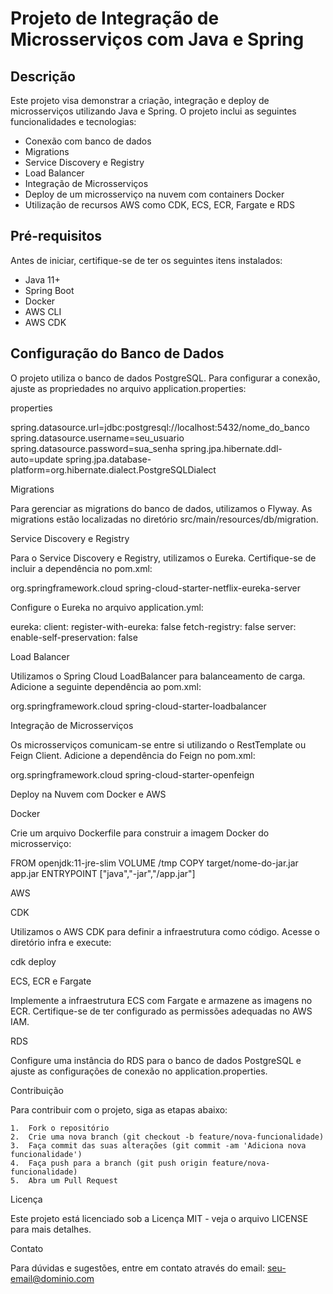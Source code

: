 # Projeto de Integração de Microsserviços com Java e Spring

## Descrição

Este projeto visa demonstrar a criação, integração e deploy de microsserviços utilizando Java e Spring. O projeto inclui as seguintes funcionalidades e tecnologias:

- Conexão com banco de dados
- Migrations
- Service Discovery e Registry
- Load Balancer
- Integração de Microsserviços
- Deploy de um microsserviço na nuvem com containers Docker
- Utilização de recursos AWS como CDK, ECS, ECR, Fargate e RDS

## Pré-requisitos

Antes de iniciar, certifique-se de ter os seguintes itens instalados:

- Java 11+
- Spring Boot
- Docker
- AWS CLI
- AWS CDK

## Configuração do Banco de Dados

O projeto utiliza o banco de dados PostgreSQL. Para configurar a conexão, ajuste as propriedades no arquivo application.properties:

properties

spring.datasource.url=jdbc:postgresql://localhost:5432/nome_do_banco
spring.datasource.username=seu_usuario
spring.datasource.password=sua_senha
spring.jpa.hibernate.ddl-auto=update
spring.jpa.database-platform=org.hibernate.dialect.PostgreSQLDialect

Migrations

Para gerenciar as migrations do banco de dados, utilizamos o Flyway. As migrations estão localizadas no diretório src/main/resources/db/migration.

Service Discovery e Registry

Para o Service Discovery e Registry, utilizamos o Eureka. Certifique-se de incluir a dependência no pom.xml:

<dependency>
    <groupId>org.springframework.cloud</groupId>
    <artifactId>spring-cloud-starter-netflix-eureka-server</artifactId>
</dependency>

Configure o Eureka no arquivo application.yml:

eureka:
  client:
    register-with-eureka: false
    fetch-registry: false
  server:
    enable-self-preservation: false

Load Balancer

Utilizamos o Spring Cloud LoadBalancer para balanceamento de carga. Adicione a seguinte dependência ao pom.xml:

<dependency>
    <groupId>org.springframework.cloud</groupId>
    <artifactId>spring-cloud-starter-loadbalancer</artifactId>
</dependency>

Integração de Microsserviços

Os microsserviços comunicam-se entre si utilizando o RestTemplate ou Feign Client. Adicione a dependência do Feign no pom.xml:

<dependency>
    <groupId>org.springframework.cloud</groupId>
    <artifactId>spring-cloud-starter-openfeign</artifactId>
</dependency>

Deploy na Nuvem com Docker e AWS

Docker

Crie um arquivo Dockerfile para construir a imagem Docker do microsserviço:

FROM openjdk:11-jre-slim
VOLUME /tmp
COPY target/nome-do-jar.jar app.jar
ENTRYPOINT ["java","-jar","/app.jar"]

AWS

CDK

Utilizamos o AWS CDK para definir a infraestrutura como código. Acesse o diretório infra e execute:

cdk deploy

ECS, ECR e Fargate

Implemente a infraestrutura ECS com Fargate e armazene as imagens no ECR. Certifique-se de ter configurado as permissões adequadas no AWS IAM.

RDS

Configure uma instância do RDS para o banco de dados PostgreSQL e ajuste as configurações de conexão no application.properties.

Contribuição

Para contribuir com o projeto, siga as etapas abaixo:

	1.	Fork o repositório
	2.	Crie uma nova branch (git checkout -b feature/nova-funcionalidade)
	3.	Faça commit das suas alterações (git commit -am 'Adiciona nova funcionalidade')
	4.	Faça push para a branch (git push origin feature/nova-funcionalidade)
	5.	Abra um Pull Request

Licença

Este projeto está licenciado sob a Licença MIT - veja o arquivo LICENSE para mais detalhes.

Contato

Para dúvidas e sugestões, entre em contato através do email: seu-email@dominio.com
